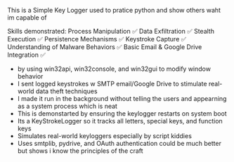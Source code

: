 

This is a Simple Key Logger used to pratice python and show others waht im capable of




Skills demonstrated: 
Process Manipulation ✅
Data Exfiltration ✅
Stealth Execution ✅
Persistence Mechanisms ✅
Keystroke Capture ✅
Understanding of Malware Behaviors ✅
Basic Email & Google Drive Integration ✅

- by using win32api, win32console, and win32gui to modify window behavior
- I sent logged keystrokes w SMTP email/Google Drive to stimulate real-world data theft techniques
- I made it run in the background without telling the users and appearning as a system process which is neat
- This is demonstarted by ensuring the keylogger restarts on system boot
- Its a KeyStrokeLogger so it tracks all letters, special keys, and function keys
- Simulates real-world keyloggers especially by script kiddies
- Uses smtplib, pydrive, and OAuth authentication could be much better but shows i know the principles of the craft







